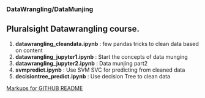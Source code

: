 ### DataWrangling/DataMunjing ###

## Pluralsight Datawrangling course. ##

1. **datawrangling_cleandata.ipynb** : few pandas tricks to clean data based on content
2. **datawrangling_jupyter1.ipynb** : Start the concepts of data munging
3. **datawrangling_jupyter2.ipynb** : Data munjing part2
4. **svmpredict.ipynb** : Use SVM SVC for predicting from cleaned data
5. **decisiontree_predict.ipynb** : Use decision Tree to clean data



[Markups for GITHUB README](https://github.com/tchapi/markdown-cheatsheet/blob/master/README.md)

